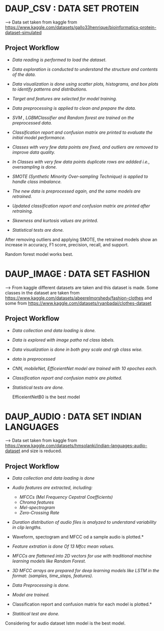 # DAUP_CSV : DATA SET PROTEIN
--> Data set taken from kaggle from https://www.kaggle.com/datasets/gallo33henrique/bioinformatics-protein-dataset-simulated 

## Project Workflow

* *Data reading is performed to load the dataset.*

* *Data exploration is conducted to understand the structure and contents of the data.*

* *Data visualization is done using scatter plots, histograms, and box plots to identify patterns and distributions.*

* *Target and features are selected for model training.*

* *Data preprocessing is applied to clean and prepare the data.*

* *SVM , LGBMClassifier and Random forest are trained on the preprocessed data.*

* *Classification report and confusion matrix are printed to evaluate the initial model performance.*

* *Classes with very few data points are fixed, and outliers are removed to improve data quality.*

* *In Classes with very few data points duplicate rows are addded i.e., oversampling is done.*

* *SMOTE (Synthetic Minority Over-sampling Technique) is applied to handle class imbalance.*

* *The new data is preprocessed again, and the same models are retrained.*

* *Updated classification report and confusion matrix are printed after retraining.*

*  *Skewness and kurtosis values are printed.*

*  *Statistical tests are done.*

After removing outliers and applying SMOTE, the retrained models show an increase in accuracy, F1 score, precision, recall, and support.

Random forest model works best.

# DAUP_IMAGE : DATA SET FASHION
--> From kaggle different datasets are taken and this dataset is made. Some classes in the dataset are taken from https://www.kaggle.com/datasets/abeerelmorshedy/fashion-clothes and some from https://www.kaggle.com/datasets/ryanbadai/clothes-dataset 

## Project Workflow

* *Data collection and data loading is done.*

* *Data is explored with image patha nd class labels.*

* *Data visualization is done in both grey scale and rgb class wise.*

* *data is preprocessed*

* *CNN, mobileNet, EfficeientNet model are trained with 10 epoches each.*

* *Classification report and confusion matrix are plotted.*

* *Statistical tests are done.*

  EfficeientNetB0 is the best model

# DAUP_AUDIO : DATA SET INDIAN LANGUAGES
--> Data set taken from kaggle from https://www.kaggle.com/datasets/hmsolanki/indian-languages-audio-dataset and size is reduced.

## Project Workflow

* *Data collection and data loading is done*
  
* *Audio features are extracted, including:*
  * *MFCCs (Mel Frequency Cepstral Coefficients)*
  * *Chroma features*
  * *Mel-spectrogram*
  * *Zero-Crossing Rate*

* *Duration distribution of audio files is analyzed to understand variability in clip lengths.*

* Waveform, spectogram and MFCC od a sample audio is plotted.*

* *Feature extration is done Of 13 Mfcc mean values.*

* *MFCCs are flattened into 2D vectors for use with traditional machine learning models like Random Forest.*

* *3D MFCC arrays are prepared for deep learning models like LSTM in the format: (samples, time_steps, features).*

* *Data Preprocessing is done.*

* *Model are trained.*

* Classification report and confusion matrix for each model is plotted.*

* *Statitical test are done.*
  
Considering for audio dataset lstm model is the best model.
